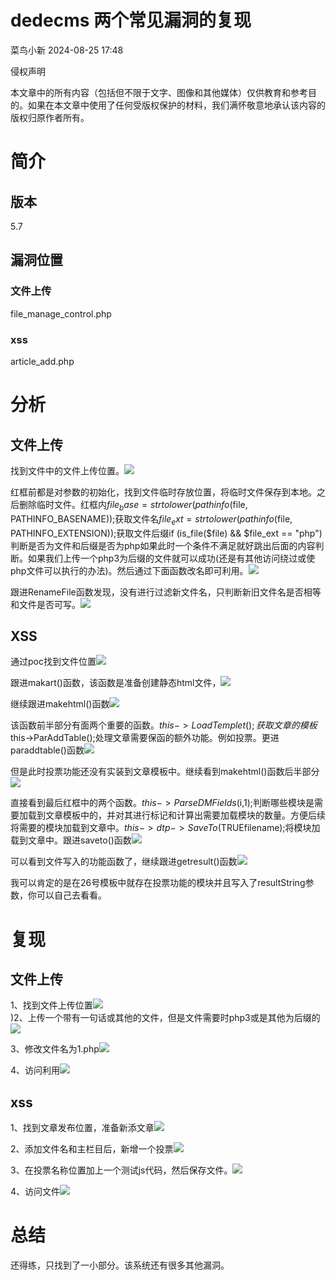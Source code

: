 #  dedecms 两个常见漏洞的复现   
 菜鸟小新   2024-08-25 17:48  
  
侵权声明  
  
本文章中的所有内容（包括但不限于文字、图像和其他媒体）仅供教育和参考目的。如果在本文章中使用了任何受版权保护的材料，我们满怀敬意地承认该内容的版权归原作者所有。  
# 简介  
  
## 版本  
  
5.7  
## 漏洞位置  
  
### 文件上传  
  
file_manage_control.php  
### xss  
  
article_add.php  
# 分析  
  
## 文件上传  
  
找到文件中的文件上传位置。![](https://mmbiz.qpic.cn/sz_mmbiz_png/rgHsQiafgQSiaibRTNqtw3CFKick33qq0cjePtqC90ia5XREct7LnfW3HiaXpATRjMHIlsQgsqVhlEHaJRYOTBhQQNHw/640?wx_fmt=png&from=appmsg "")  
  
  
红框前都是对参数的初始化，找到文件临时存放位置，将临时文件保存到本地。之后删除临时文件。红框内$file_base = strtolower(pathinfo($file, PATHINFO_BASENAME));获取文件名$file_ext = strtolower(pathinfo($file, PATHINFO_EXTENSION));获取文件后缀if (is_file($file) && $file_ext == "php")判断是否为文件和后缀是否为php如果此时一个条件不满足就好跳出后面的内容判断。如果我们上传一个php3为后缀的文件就可以成功(还是有其他访问绕过或使php文件可以执行的办法)。然后通过下面函数改名即可利用。![](https://mmbiz.qpic.cn/sz_mmbiz_png/rgHsQiafgQSiaibRTNqtw3CFKick33qq0cje3wNpmv9Cvzbm6T17Vc9nEdu4282Xmwhf0QYgw7DqudCIRJ0c85hFhg/640?wx_fmt=png&from=appmsg "")  
  
  
跟进RenameFile函数发现，没有进行过滤新文件名，只判断新旧文件名是否相等和文件是否可写。![](https://mmbiz.qpic.cn/sz_mmbiz_png/rgHsQiafgQSiaibRTNqtw3CFKick33qq0cjezKbOjBRJ3EcGLG8H3rGMkjERj1UE4dE8uxAgQUybqZLENhEbWbBogA/640?wx_fmt=png&from=appmsg "")  
  
  
## XSS  
  
通过poc找到文件位置![](https://mmbiz.qpic.cn/sz_mmbiz_png/rgHsQiafgQSiaibRTNqtw3CFKick33qq0cjeLaXO7NcCcmoLw1VSK0iabgK9CHoMfibE9oZGrgTkoaX2vrnwS2DKCTzA/640?wx_fmt=png&from=appmsg "")  
  
  
跟进makart()函数，该函数是准备创建静态html文件，![](https://mmbiz.qpic.cn/sz_mmbiz_png/rgHsQiafgQSiaibRTNqtw3CFKick33qq0cjeQ3hsFqyRMaiaI1DvRRzIJQB3llfaYsnj7IrxiaRcUkicVputkULojB2QA/640?wx_fmt=png&from=appmsg "")  
  
  
继续跟进makehtml()函数![](https://mmbiz.qpic.cn/sz_mmbiz_png/rgHsQiafgQSiaibRTNqtw3CFKick33qq0cje8TNa9M3CY56kpLQy53BRNv5wFuwlRvBkPQxbwuiaJjcXjARB4k7VSsQ/640?wx_fmt=png&from=appmsg "")  
  
  
该函数前半部分有面两个重要的函数。$this->LoadTemplet();获取文章的模板$this->ParAddTable();处理文章需要保函的额外功能。例如投票。更进paraddtable()函数![](https://mmbiz.qpic.cn/sz_mmbiz_png/rgHsQiafgQSiaibRTNqtw3CFKick33qq0cjen3J5W2NiaicSATxlpHibxIgvyJ0g3QQNsHRxiaxfrpXdOftfrqtUiaic8jyQ/640?wx_fmt=png&from=appmsg "")  
  
  
但是此时投票功能还没有实装到文章模板中。继续看到makehtml()函数后半部分![](https://mmbiz.qpic.cn/sz_mmbiz_png/rgHsQiafgQSiaibRTNqtw3CFKick33qq0cjeDqTIS5JPjNoOv7fxwrRNAeibBzka9XldkqHkFBFMReicQXrkAubBvcaA/640?wx_fmt=png&from=appmsg "")  
  
  
直接看到最后红框中的两个函数。$this->ParseDMFields($i,1);判断哪些模块是需要加载到文章模板中的，并对其进行标记和计算出需要加载模块的数量。方便后续将需要的模块加载到文章中。$this->dtp->SaveTo($TRUEfilename);将模块加载到文章中。跟进saveto()函数![](https://mmbiz.qpic.cn/sz_mmbiz_png/rgHsQiafgQSiaibRTNqtw3CFKick33qq0cjevau9jCgwKhfPqyiajRIbSWvwrKibjxtROd3MYibcMic04snc00G9GUukVQ/640?wx_fmt=png&from=appmsg "")  
  
  
可以看到文件写入的功能函数了，继续跟进getresult()函数![](https://mmbiz.qpic.cn/sz_mmbiz_png/rgHsQiafgQSiaibRTNqtw3CFKick33qq0cjenibTJfJuF9ze3JjOTJ0mibEZqibEgOLsjWhp9twoZaCCicl8xddThJT9RA/640?wx_fmt=png&from=appmsg "")  
  
  
我可以肯定的是在26号模板中就存在投票功能的模块并且写入了resultString参数，你可以自己去看看。  
# 复现  
  
## 文件上传  
  
1、找到文件上传位置![](https://mmbiz.qpic.cn/sz_mmbiz_png/rgHsQiafgQSiaibRTNqtw3CFKick33qq0cjeVTFibibSUTUWpIzFyicDccE6to23njFiaOU3HdIHStjgBSImVibHBpEvnWg/640?wx_fmt=png&from=appmsg "")  
)2、上传一个带有一句话或其他的文件，但是文件需要时php3或是其他为后缀的![](https://mmbiz.qpic.cn/sz_mmbiz_png/rgHsQiafgQSiaibRTNqtw3CFKick33qq0cjeW0Z7QjdEeXpWAbk6GdHymMgQXrXESf8hea8xtmSz2xEeohDfVTpX1Q/640?wx_fmt=png&from=appmsg "")  
  
  
3、修改文件名为1.php![](https://mmbiz.qpic.cn/sz_mmbiz_png/rgHsQiafgQSiaibRTNqtw3CFKick33qq0cjeF4f9MC74384H7DXVOra9HN6f2IZSd0iaxKMcrVXTxwNVRRewX5OY1sw/640?wx_fmt=png&from=appmsg "")  
  
  
4、访问利用![](https://mmbiz.qpic.cn/sz_mmbiz_png/rgHsQiafgQSiaibRTNqtw3CFKick33qq0cje9YvicQhsCichgVAjga6DB1ZIQyL0dxPLr8cvOsABialUdM6cCWqY7icCmg/640?wx_fmt=png&from=appmsg "")  
  
  
## xss  
  
1、找到文章发布位置，准备新添文章![](https://mmbiz.qpic.cn/sz_mmbiz_png/rgHsQiafgQSiaibRTNqtw3CFKick33qq0cjeSlibeX0mvlpJmmggXJCXBZNnSib2JvcleF52ia4zZwLHFsjjCg8PVfIkg/640?wx_fmt=png&from=appmsg "")  
  
  
2、添加文件名和主栏目后，新增一个投票![](https://mmbiz.qpic.cn/sz_mmbiz_png/rgHsQiafgQSiaibRTNqtw3CFKick33qq0cjeLic3XMghjz8hk6ewbu3nYGgfxwpiasWzgBAnlEHHGTcQy6uFUAmn0AlQ/640?wx_fmt=png&from=appmsg "")  
  
  
3、在投票名称位置加上一个测试js代码，然后保存文件。<script>alert(1);</script>![](https://mmbiz.qpic.cn/sz_mmbiz_png/rgHsQiafgQSiaibRTNqtw3CFKick33qq0cjeeJPAicvtUhDVF7pISSKZSWiaakHrNVEQS88jQj1vEJNf8HG737otj7tw/640?wx_fmt=png&from=appmsg "")  
  
  
4、访问文件![](https://mmbiz.qpic.cn/sz_mmbiz_png/rgHsQiafgQSiaibRTNqtw3CFKick33qq0cjehjX0QRSWzmUoCvvZaUTlp5gB1heATygCic7CFH1LUkib6uzVdRuxhoxg/640?wx_fmt=png&from=appmsg "")  
  
  
# 总结  
  
还得练，只找到了一小部分。该系统还有很多其他漏洞。  
  
  
